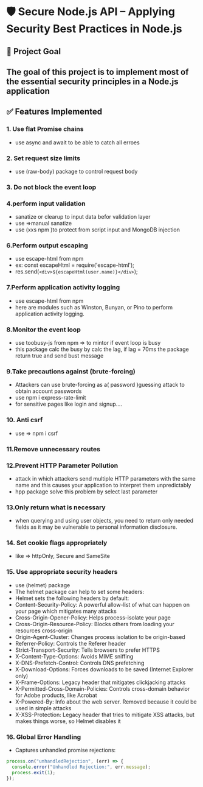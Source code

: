 # 🛡️ Secure Node.js API – Applying Security Best Practices in Node.js

## 🎯 Project Goal

The goal of this project is to **implement most of the essential security principles in a Node.js application**
-

## ✅ Features Implemented

###  1. Use flat Promise chains
- use async and await to be able to catch all erroes

### 2. Set request size limits 
- use (raw-body) package to control request body 

### 3. Do not block the event loop

###  4.perform input validation
- sanatize or clearup to input data befor validation layer
- use =>manual sanatize
- use (xxs npm )to protect from script input  and MongoDB injection

### 6.Perform output escaping
- use escape-html from npm
-  ex: const escapeHtml = require('escape-html');
-    res.send(`<div>${escapeHtml(user.name)}</div>`);

### 7.Perform application activity logging
- use escape-html from npm
-  here are modules such as Winston, Bunyan, or Pino to perform application activity logging.

### 8.Monitor the event loop
- use toobusy-js  from npm => to mintor if event loop is busy
- this package calc the busy by calc the lag, if lag = 70ms the package return true and send bust message

### 9.Take precautions against (brute-forcing)
- Attackers can use brute-forcing as a( password )guessing attack to obtain account passwords
- use npm i express-rate-limit
- for sensitive pages like login and signup....

### 10. Anti csrf 
- use => npm i csrf

### 11.Remove unnecessary routes 

### 12.Prevent HTTP Parameter Pollution
- attack in which attackers send multiple HTTP parameters with the same name and this causes your application to interpret them unpredictably
- hpp package solve this problem by select last parameter

### 13.Only return what is necessary
- when querying and using user objects, you need to return only needed fields as it may be vulnerable to personal information disclosure.


###  14. Set cookie flags appropriately
- like => httpOnly, Secure and SameSite

###  15. Use appropriate security headers
- use (helmet)  package
- The helmet package can help to set some headers:
- Helmet sets the following headers by default:
- Content-Security-Policy: A powerful allow-list of what can happen on your page which mitigates many attacks
- Cross-Origin-Opener-Policy: Helps process-isolate your page
- Cross-Origin-Resource-Policy: Blocks others from loading your resources cross-origin
- Origin-Agent-Cluster: Changes process isolation to be origin-based
- Referrer-Policy: Controls the Referer header
- Strict-Transport-Security: Tells browsers to prefer HTTPS
- X-Content-Type-Options: Avoids MIME sniffing
- X-DNS-Prefetch-Control: Controls DNS prefetching
- X-Download-Options: Forces downloads to be saved (Internet Explorer only)
- X-Frame-Options: Legacy header that mitigates clickjacking attacks
- X-Permitted-Cross-Domain-Policies: Controls cross-domain behavior for Adobe products, like Acrobat
- X-Powered-By: Info about the web server. Removed because it could be used in simple attacks
- X-XSS-Protection: Legacy header that tries to mitigate XSS attacks, but makes things worse, so Helmet disables it

###  16. Global Error Handling
- Captures unhandled promise rejections:
```js
process.on("unhandledRejection", (err) => {
  console.error("Unhandled Rejection:", err.message);
  process.exit(1);
});

